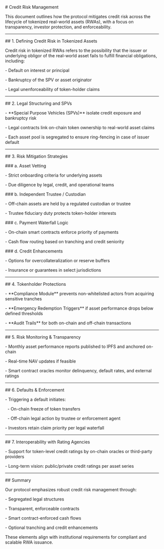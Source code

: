 \# Credit Risk Management



This document outlines how the protocol mitigates credit risk across the lifecycle of tokenized real-world assets (RWAs), with a focus on transparency, investor protection, and enforceability.



---



\## 1. Defining Credit Risk in Tokenized Assets



Credit risk in tokenized RWAs refers to the possibility that the issuer or underlying obligor of the real-world asset fails to fulfill financial obligations, including:



\- Default on interest or principal

\- Bankruptcy of the SPV or asset originator

\- Legal unenforceability of token-holder claims



---



\## 2. Legal Structuring and SPVs



\- \*\*Special Purpose Vehicles (SPVs)\*\* isolate credit exposure and bankruptcy risk

\- Legal contracts link on-chain token ownership to real-world asset claims

\- Each asset pool is segregated to ensure ring-fencing in case of issuer default



---



\## 3. Risk Mitigation Strategies



\### a. Asset Vetting



\- Strict onboarding criteria for underlying assets

\- Due diligence by legal, credit, and operational teams



\### b. Independent Trustee / Custodian



\- Off-chain assets are held by a regulated custodian or trustee

\- Trustee fiduciary duty protects token-holder interests



\### c. Payment Waterfall Logic



\- On-chain smart contracts enforce priority of payments

\- Cash flow routing based on tranching and credit seniority



\### d. Credit Enhancements



\- Options for overcollateralization or reserve buffers

\- Insurance or guarantees in select jurisdictions



---



\## 4. Tokenholder Protections



\- \*\*Compliance Module\*\* prevents non-whitelisted actors from acquiring sensitive tranches

\- \*\*Emergency Redemption Triggers\*\* if asset performance drops below defined thresholds

\- \*\*Audit Trails\*\* for both on-chain and off-chain transactions



---



\## 5. Risk Monitoring \& Transparency



\- Monthly asset performance reports published to IPFS and anchored on-chain

\- Real-time NAV updates if feasible

\- Smart contract oracles monitor delinquency, default rates, and external ratings



---



\## 6. Defaults \& Enforcement



\- Triggering a default initiates:

&nbsp; - On-chain freeze of token transfers

&nbsp; - Off-chain legal action by trustee or enforcement agent

\- Investors retain claim priority per legal waterfall



---



\## 7. Interoperability with Rating Agencies



\- Support for token-level credit ratings by on-chain oracles or third-party providers

\- Long-term vision: public/private credit ratings per asset series



---



\## Summary



Our protocol emphasizes robust credit risk management through:

\- Segregated legal structures

\- Transparent, enforceable contracts

\- Smart contract-enforced cash flows

\- Optional tranching and credit enhancements



These elements align with institutional requirements for compliant and scalable RWA issuance.



